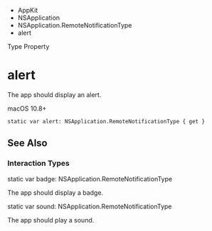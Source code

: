 

- AppKit
- NSApplication
- NSApplication.RemoteNotificationType
-  alert 

Type Property

# alert

The app should display an alert.

macOS 10.8+

``` source
static var alert: NSApplication.RemoteNotificationType { get }
```

## See Also

### Interaction Types

static var badge: NSApplication.RemoteNotificationType

The app should display a badge.

static var sound: NSApplication.RemoteNotificationType

The app should play a sound.

